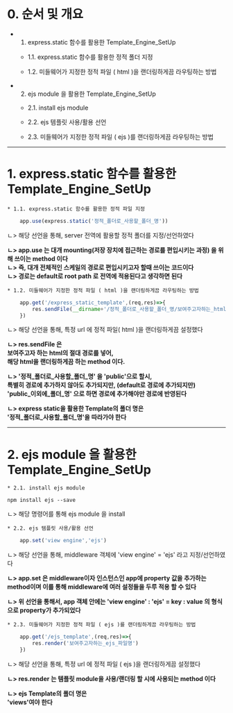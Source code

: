 # 0. 순서 및 개요   
   
* 1. express.static 함수를 활용한 Template_Engine_SetUp      
   
    * 1.1. express.static 함수를 활용한 정적 폴더 지정   
   
    * 1.2. 미들웨어가 지정한 정적 파일 ( html )을 랜더링하게끔 라우팅하는 방법    
       
       
* 2. ejs module 을 활용한 Template_Engine_SetUp   
   
    * 2.1. install ejs module   
       
    * 2.2. ejs 템플릿 사용/활용 선언   
       
    * 2.3. 미들웨어가 지정한 정적 파일 ( ejs )를 랜더링하게끔 라우팅하는 방법   
           
   
* * *
# 1. express.static 함수를 활용한 Template_Engine_SetUp   
   
    * 1.1. express.static 함수를 활용한 정적 파일 지정   

```javascript
    app.use(express.static('정적_폴더로_사용할_폴더_명'))   
```
ㄴ> 해당 선언을 통해, server 전역에 활용할 정적 폴더를 지정/선언하였다
   
**ㄴ> app.use 는 대개 mounting(저장 장치에 접근하는 경로를 편입시키는 과정) 을 위해 쓰이는 method 이다**   
**ㄴ> 즉, 대개 전체적인 스케일의 경로로 편입시키고자 할때 쓰이는 코드이다**   
**ㄴ> 경로는 default로 root path 로 전역에 적용된다고 생각하면 된다**   
   
    * 1.2. 미들웨어가 지정한 정적 파일 ( html )을 랜더링하게끔 라우팅하는 방법   
   
```javascript
    app.get('/express_static_template',(req,res)=>{
        res.sendFile(__dirname+'/정적_폴더로_사용할_폴더_명/보여주고자하는_html_파일.html')
    })
```   
ㄴ> 해당 선언을 통해, 특정 url 에 정적 파일( html )을 랜더링하게끔 설정했다
    
   
**ㄴ> res.sendFile 은**   
**보여주고자 하는 html의 절대 경로를 넣어,**   
**해당 html을 랜더링하게끔 하는 method 이다.**   
      
**ㄴ> '정적_폴더로_사용할_폴더_명' 을 'public'으로 할시,**   
**특별히 경로에 추가하지 않아도 추가되지만, (default로 경로에 추가되지만)**   
**'public_이외에_폴더_명' 으로 하면 경로에 추가해야만 경로에 반영된다**   
      
**ㄴ> express static을 활용한 Template의 폴더 명은**   
**'정적_폴더로_사용할_폴더_명'을 따라가야 한다**   

* * *
# 2. ejs module 을 활용한 Template_Engine_SetUp   
   
    * 2.1. install ejs module
   
    npm install ejs --save   
ㄴ> 해당 명령어를 통해 ejs module 을 install
   
    * 2.2. ejs 템플릿 사용/활용 선언   
   
```javascript
    app.set('view engine','ejs')
```
ㄴ> 해당 선언을 통해, middleware 객체에 'view engine' = 'ejs' 라고 지정/선언하였다   
   
**ㄴ> app.set 은 middleware이자 인스턴스인 app에 property 값을 추가하는 method이며   이를 통해 middleware에 여러 설정들을 두루 적용 할 수 있다**  
   
**ㄴ> 위 선언을 통해서, app 객체 안에는    'view engine' : 'ejs' = key : value 의 형식으로   property가 추가되었다**   
   
    * 2.3. 미들웨어가 지정한 정적 파일 ( ejs )를 랜더링하게끔 라우팅하는 방법   
   
```javascript
    app.get('/ejs_template',(req,res)=>{
        res.render('보여주고자하는_ejs_파일명')
    })
```
ㄴ> 해당 선언을 통해, 특정 url 에 정적 파일 ( ejs )을 랜더링하게끔 설정했다   
   
**ㄴ> res.render 는 템플릿 module을 사용/랜더링 할 시에 사용되는 method 이다**   
   
**ㄴ> ejs Template의 폴더 명은**   
**'views'여야 한다**   